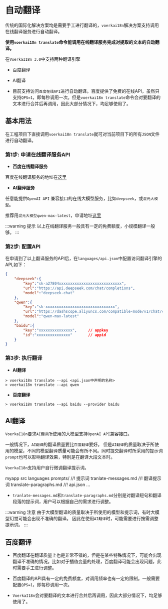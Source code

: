 # 自动翻译

传统的国际化解决方案均是需要手工进行翻译的，`voerkai18n`解决方案支持调用在线翻译服务进行自动翻译。

**使用`voerkai18n translate`命令能调用在线翻译服务完成对提取的文本的自动翻译。**

在`VoerkaI18n 3.0`中支持两种翻译引擎

- 百度翻译
- AI翻译

- 目前支持访问`百度在线API`进行自动翻译。百度提供了免费的在线API，虽然只支持`QPS=1`，即每秒调用一次。但是`voerkai18n translate`命令会对要翻译的文本进行合并后再调用，因此大部分情况下，均足够使用了。

## 基本用法

在工程项目下直接调用`voerkai18n translate`就可对当前项目下的所有`JSON`文件进行自动翻译。

### 第1步: 申请在线翻译服务API

- **百度在线翻译服务**

百度在线翻译服务的地址在[这里](https://fanyi-api.baidu.com/)

- **AI翻译服务**

任意能提供`OpenAI API` 兼容接口的在线大模型服务，比如`deepseek`，或`混元大模型`。

推荐用`混元大模型qwen-max-latest`，申请地址[这里](https://www.aliyun.com/product/tongyi?spm=5176.29956983.J_4VYgf18xNlTAyFFbOuOQe.d_menu_0.58424931lkYrnm)


:::warning 提示
以上在线翻译服务一般具有一定的免费额度，小规模翻译一般够。
:::

### 第2步: 配置API

在申请到了以上翻译服务的API后，在`languages/api.json`中配置访问翻译引擎的API,如下：

```json
{
    "deepseek":{
        "key":"sk-a27804xxxxxxxxxxxxxxxxxxxxxxxxxxxx",
        "url":"https://api.deepseek.com/chat/completions",
        "model":"deepseek-chat"
    },
    "qwen":{
        "key":"sk-xxxxxxxxxxxxxxxxxxxxxxxxxxxxxxx",
        "url":"https://dashscope.aliyuncs.com/compatible-mode/v1/chat/completions",
        "model":"qwen-max-latest"
    },
    "baidu":{
        "key":"xxxxxxxxxxxxxxx",     // appkey
        "id":"xxxxxxxxxxxxxxx"       // appid
    }
}
```

### 第3步: 执行翻译

- **AI翻译**

```shell
> voerkai18n translate --api <api.json中声明的名称>
> voerkai18n translate --api qwen
```

- **百度翻译**

```shell
> voerkai18n translate --api baidu --provider baidu
```

## AI翻译

`VoerkaI18n`要求`AI翻译`所使用的大模型支持`OpenAI API`兼容接口。

一般情况下，`AI翻译`的翻译质量要比`百度翻译`要好。
但是`AI翻译`的质量取决于所使用的模型，不同的模型翻译质量可能会有所不同。同时提交翻译时所采用的提示词`prompt`也可以影响翻译效果，特别是在翻译大段文本时。

`VoerkaI18n`支持用户自行微调翻译提示词。

<lite-tree>
myapp
    src
        languages
            prompts/        //!            提示词
                tranlate-messages.md        //! 翻译提示词
                translate-paragraphs.md  //! 
            api.json
            ... 
</lite-tree>

-  `tranlate-messages.md`和`translate-paragraphs.md`分别是对翻译短句和翻译段落的提示词，用户可以根据自己的需求进行调整。

:::warning 注意
由于大模型翻译的质量取决于所使用的模型和提示词，有时大模型幻觉可能会出现不准确的翻译。
因此在使用`AI翻译`时，可能需要进行按需调整提示词。
:::

## 百度翻译

- 百度翻译在翻译质量上也是非常不错的，但是在某些特殊情况下，可能会出现翻译不准确的情况。比如对于插值变量的处理，百度翻译可能会出现问题，此时需要手工进行调整。

- 百度翻译的API具有一定的免费额度，对调用频率也有一定的限制。一般需要配置`QPS=1`，即每秒调用一次。
- `VoerkaI18n`会对要翻译的文本进行合并后再调用，因此大部分情况下，均足够使用了。
